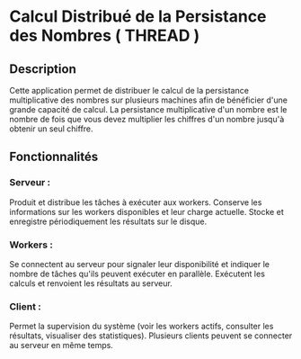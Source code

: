 # Calcul Distribué de la Persistance des Nombres ( THREAD )
## Description
Cette application permet de distribuer le calcul de la persistance multiplicative des nombres sur plusieurs machines afin de bénéficier d'une grande capacité de calcul. La persistance multiplicative d'un nombre est le nombre de fois que vous devez multiplier les chiffres d'un nombre jusqu'à obtenir un seul chiffre.

## Fonctionnalités
### Serveur :

Produit et distribue les tâches à exécuter aux workers.
Conserve les informations sur les workers disponibles et leur charge actuelle.
Stocke et enregistre périodiquement les résultats sur le disque.
### Workers :

Se connectent au serveur pour signaler leur disponibilité et indiquer le nombre de tâches qu'ils peuvent exécuter en parallèle.
Exécutent les calculs et renvoient les résultats au serveur.
### Client :

Permet la supervision du système (voir les workers actifs, consulter les résultats, visualiser des statistiques).
Plusieurs clients peuvent se connecter au serveur en même temps.
